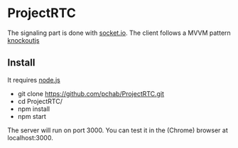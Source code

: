 # ProjectRTC

The signaling part is done with [socket.io](socket.io).
The client follows a MVVM pattern [knockoutjs](http://knockoutjs.com/)

## Install

It requires [node.js](http://nodejs.org/download/)

* git clone https://github.com/pchab/ProjectRTC.git
* cd ProjectRTC/
* npm install
* npm start

The server will run on port 3000.
You can test it in the (Chrome) browser at localhost:3000.
